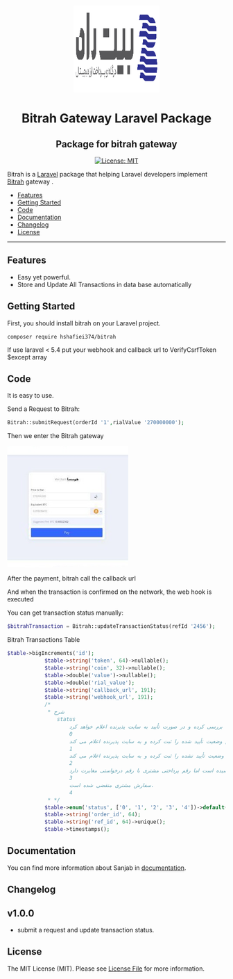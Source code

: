 <div align="center">
    <img src="./images/logo.svg" width="200" height="200">
</div>
<h1 align="center">Bitrah Gateway Laravel Package</h1>
<h2 align="center">Package for bitrah gateway</h2>

<div align="center">

[![License: MIT](https://img.shields.io/badge/License-MIT-brightgreen.svg)](https://opensource.org/licenses/MIT)

</div>

Bitrah is a [Laravel](http://laravel.com/) package that helping Laravel developers implement [Bitrah](http://bitrah.ir/) gateway .


- [Features](#features)
- [Getting Started](#getting-started)
- [Code](#code)
- [Documentation](#documentation)
- [Changelog](#changelog)
- [License](#license)


---


## Features
* Easy yet powerful.
* Store and Update All Transactions in data base automatically

## Getting Started
First, you should install bitrah on your Laravel project. 
```
composer require hshafiei374/bitrah
```
If use laravel < 5.4 put your webhook and callback url to VerifyCsrfToken $except array


## Code
It is easy to use.

Send a Request to Bitrah:
```php
Bitrah::submitRequest(orderId '1',rialValue '270000000');
```
Then we enter the ‌Bitrah gateway 

![Code](./images/bitrah1.jpeg)

After the payment, bitrah call the callback url

And when the transaction is confirmed on the network, the web hook is executed

You can get transaction status manually:
```php
$bitrahTransaction = Bitrah::updateTransactionStatus(refId '2456');
```
Bitrah Transactions Table
```php
$table->bigIncrements('id');
            $table->string('token', 64)->nullable();
            $table->string('coin', 32)->nullable();
            $table->double('value')->nullable();
            $table->double('rial_value');
            $table->string('callback_url', 191);
            $table->string('webhook_url', 191);
            /*
             * شرح
                status
                    سفارش مشتری ثبت شده و مشتری در حال پرداخت است. بیت راه وضعیت تراکنش را در شبکه بررسی کرده و در صورت تأیید به سایت پذیرنده اعلام خواهد کرد.
                    0
                    مشتری سفارش خود را پرداخت کرده و تراکنش مذکور به تأیید شبکه رسیده است. بیت‌راه  پس از استعلام تأیید تراکنش وضعیت تأیید شده را ثبت کرده و به سایت پذیرنده اعلام می کند.
                    1
                    مشتری سفارش خود را پرداخت نکرده یا تراکنش مذکور در شبکه تأیید نشده است. پس از استعلام تأیید تراکنش وضعیت تأیید نشده را ثبت کرده و به سایت پذیرنده اعلام می کند.
                    2
                    مشتری سفارش خود را پرداخت کرده و تراکنش مذکور به تأیید شبکه رسیده است اما رقم پرداختی مشتری با رقم درخواستی مغایرت دارد.
                    3
                    سفارش مشتری منقضی شده است.
                    4
             * */
            $table->enum('status', ['0', '1', '2', '3', '4'])->default('0');
            $table->string('order_id', 64);
            $table->string('ref_id', 64)->unique();
            $table->timestamps();
```

## Documentation
You can find more information about Sanjab in [documentation](https://www.bitrah.ir/en/doc).


## Changelog
## v1.0.0
* submit a request and update transaction status.


## License

The MIT License (MIT). Please see [License File](LICENSE.md) for more information.
